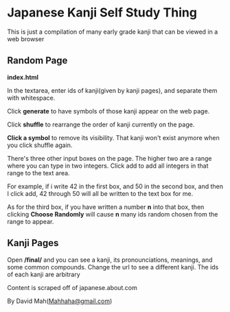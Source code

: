 # Japanese Kanji Self Study Thing

This is just a compilation of many early grade kanji
that can be viewed in a web browser

## Random Page

**index.html**

In the textarea, enter ids of kanji(given by kanji pages), and separate
them with whitespace.

Click **generate** to have symbols of those kanji appear on the web page.

Click **shuffle** to rearrange the order of kanji currently on the page.

**Click a symbol** to remove its visibility. That kanji won't exist anymore
when you click shuffle again.

There's three other input boxes on the page. The higher two are a range
where you can type in two integers. Click add to add all integers in
that range to the text area.

For example, if i write 42 in the first box, and 50 in the second box,
and then I click add, 42 through 50 will all be written to the text box
for me.

As for the third box, if you have written a number **n** into that box,
then clicking **Choose Randomly** will cause **n** many ids random
chosen from the range to appear.

## Kanji Pages

Open **/final/<integer>** and you can see a kanji, its pronounciations, meanings, and some common compounds. Change the url to see a different kanji. The ids of each kanji are arbitrary

Content is scraped off of japanese.about.com

By David Mah(Mahhaha@gmail.com)
